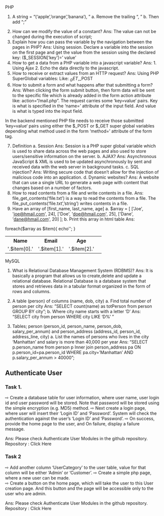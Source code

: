 PHP 
1. A string = “(‘apple’,’orange’,’banana’), ” 
a. Remove the trailing “, ” 
b. Then add “;” 
<?php
 $string = "(‘apple’,’orange’,’banana’),";
 $modifiedString = substr_replace($string, ';', strlen($string)-1, 1);
 echo $modifiedString;
  ?>
2. How can we modify the value of a constant? 
	Ans: The value can not be changed during the execution of script;
3. Explain how you can pass the variable by the navigation between the pages in PHP? 
	Ans: Using session. Declare a variable into the session on the first page and get the value from the session using the declared key: ($_SESSION[‘key’]=’ value’
4. How to get a data from a PHP variable into a javascript variable? 
	Ans:  1. Using Ajax
	          2. Echo the data directly to the javascript.
5. How to receive or extract values from an HTTP request? 
	Ans: Using PHP SuperGlobal variables: Like: $_GET,$_POST
6. How to submit a form and what happens after that submitting a form? 
	Ans: When clicking the form submit button, then form data will be sent to the specific file which is already added in the form action attribute like: action=“/mail.php”. The request carries some ‘key=value’ pairs. Key is what is specified in the ‘name=’ attribute of the input field. And value is what is typed into the input field.

In the backend mentioned PHP file needs to receive those submitted ‘key=value‘ pairs using either the $_POST or $_GET super global variables depending what method used in the form ‘method=’  attribute of the form tag.




7. Definition 
a. Session
	Ans: Session is a PHP super global variable which is used to share data across the web pages and also used to store users/sensitive information on the server.
b. AJAX? 
	Ans: Asynchronous JavaScript & XML is used to be updated asynchronously by sent and received data with the web server in background tasks.
c. SQL injection?
	Ans: Writing secure code that doesn’t allow for the injection of malicious code into an application.
d. Dynamic websites?
	Ans: A website that can use a single URL to generate a web page with content that changes based on a number of factors.
8. How to read contents from a file and write contents in a file. 
	Ans: file_get_contents(‘file.txt’) is a way to read the contents from a file. The file_put_contents(‘file.txt’,’string’) writes contents in a file.
9. Have an array of [first_name, last_name, age] 
a. $array = [ 
['Joe', 'joe@hmail.com', 24], 
['Doe', 'doe@hmail.com', 25], 
['Dane', 'dane@hmail.com', 20] 
]; 
b. Print this array in html table 
	Ans: 
<table><tr><th>Name</th><th>Email</th><th>Age</th><tr>
	foreach($array as $item){ 
echo'<tr><td>'.$item[0].'</td><td>'.$item[1].'</td><td>'.$item[2].'</td><td></tr>';
}
</table>


MySQL 
1. What is Relational Database Management System (RDBMS)? 
	Ans: It is basically a program that allows us to create,delete and update a relational database. Relational Database is a database system that stores and retrieves data in a tabular format organized in the form of rows and columns.

2. A table (person) of columns (name, dob, city) 
a. Find total number of person per city 
	Ans: ”SELECT count(name) as totPerson from person GROUP BY city”;
b. Where city name starts with a letter ‘D’
	Ans: “SELECT city from person WHERE city LIKE ‘D%’ ”
3. Tables; person (person_id, person_name, person_dob, salary_per_annum) and person_address  (address_id, person_id, address_line, city) 
a. List the names of persons who lives in the city ‘Manhattan’ and salary is more than  40,000 per year
Ans:  “SELECT p.person_name from person p 
	  Inner join person_address pa ON p.person_id=pa.person_id
         WHERE pa.city=’Manhattan’ AND p.salary_per_annum > 40000”;








## Authenticate User 
### Task 1.  
⇨ Create a database table for user information, where user name, user login id and user password will  be stored. Note that password will be stored using the simple encryption (e.g. MD5) method. ⇨ Next create a login page, where user will insert their ‘Login ID’ and ‘Password’. System will check  the authentication against the user’s ‘Login ID’ and ‘Password’. 
⇨ On success, provide the home page to the user, and On failure, display a failure message. 

Ans: Please check Authenticate User Modules in the github repository.
Repository : Click Here

### Task 2 
⇨ Add another column ‘UserCategory’ to the user table, value for that column will be either ‘Admin’ or ‘Customer’. 
⇨ Create a simple php page, where a new user can be made.  
⇨ Create a button on the home page, which will take the user to this User creation page. And this  button and the page will be accessible only to the user who are admin.

Ans: Please check Authenticate User Modules in the github repository.
Repository : Click Here
